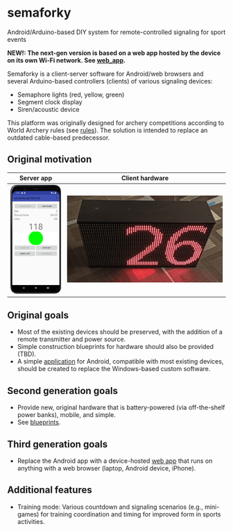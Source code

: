 # semaforky
Android/Arduino-based DIY system for remote-controlled signaling for sport events

**NEW!: The next-gen version is based on a web app hosted by the device on its own Wi-Fi network. See [web_app](web_app).**

Semaforky is a client-server software for Android/web browsers and several Arduino-based controllers (clients) of various signaling devices:
- Semaphore lights (red, yellow, green)
- Segment clock display
- Siren/acoustic device

This platform was originally designed for archery competitions according to World Archery rules (see [rules](https://www.worldarchery.sport/rulebook/search/clock)). The solution is intended to replace an outdated cable-based predecessor.

## Original motivation

Server app             |  Client hardware
:-:|:-:
![](doc/server_app.png)  |  ![](doc/client_hardware.jpg)

## Original goals
- Most of the existing devices should be preserved, with the addition of a remote transmitter and power source.
- Simple construction blueprints for hardware should also be provided (TBD).
- A simple [application](android_app) for Android, compatible with most existing devices, should be created to replace the Windows-based custom software.

## Second generation goals
- Provide new, original hardware that is battery-powered (via off-the-shelf power banks), mobile, and simple.
- See [blueprints](hardware).

## Third generation goals
- Replace the Android app with a device-hosted [web app](web_app) that runs on anything with a web browser (laptop, Android device, iPhone).

## Additional features
- Training mode: Various countdown and signaling scenarios (e.g., mini-games) for training coordination and timing for improved form in sports activities.
